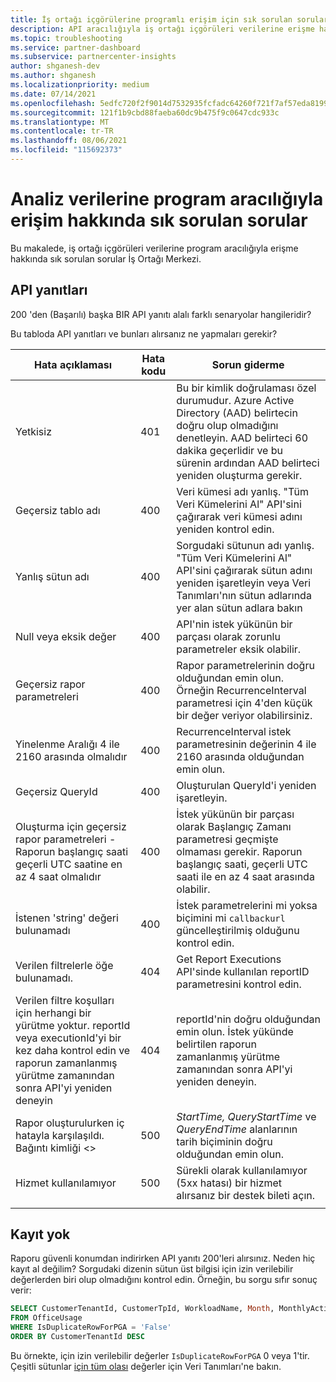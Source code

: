 ```yaml
---
title: İş ortağı içgörülerine programlı erişim için sık sorulan sorular
description: API aracılığıyla iş ortağı içgörüleri verilerine erişme hakkında sık sorulan soruların yanıtlarını alın.
ms.topic: troubleshooting
ms.service: partner-dashboard
ms.subservice: partnercenter-insights
author: shganesh-dev
ms.author: shganesh
ms.localizationpriority: medium
ms.date: 07/14/2021
ms.openlocfilehash: 5edfc720f2f9014d7532935fcfadc64260f721f7af57eda81994c710b6492df9
ms.sourcegitcommit: 121f1b9cbd88faeba60dc9b475f9c0647cdc933c
ms.translationtype: MT
ms.contentlocale: tr-TR
ms.lasthandoff: 08/06/2021
ms.locfileid: "115692373"
---
```

# <a name="programmatic-access-of-analytics-data-common-questions"></a>Analiz verilerine program aracılığıyla erişim hakkında sık sorulan sorular

Bu makalede, iş ortağı içgörüleri verilerine program aracılığıyla erişme hakkında sık sorulan sorular İş Ortağı Merkezi.

## <a name="api-responses"></a>API yanıtları

200 'den (Başarılı) başka BIR API yanıtı alalı farklı senaryolar hangileridir?

Bu tabloda API yanıtları ve bunları alırsanız ne yapmaları gerekir?

|    Hata açıklaması     |    Hata kodu     |    Sorun giderme     |
|    ----    |    ----    |    ----    |
|    Yetkisiz     |    401     |    Bu bir kimlik doğrulaması özel durumudur. Azure Active Directory (AAD) belirtecin doğru olup olmadığını denetleyin. AAD belirteci 60 dakika geçerlidir ve bu sürenin ardından AAD belirteci yeniden oluşturma gerekir.     |
|    Geçersiz tablo adı     |    400     |    Veri kümesi adı yanlış. "Tüm Veri Kümelerini Al" API'sini çağırarak veri kümesi adını yeniden kontrol edin.     |
|    Yanlış sütun adı     |    400     |    Sorgudaki sütunun adı yanlış. "Tüm Veri Kümelerini Al" API'sini çağırarak sütun adını yeniden işaretleyin veya Veri Tanımları'nın sütun adlarında yer alan sütun adlara bakın    |
|    Null veya eksik değer     |    400     |    API'nin istek yükünün bir parçası olarak zorunlu parametreler eksik olabilir.     |
|    Geçersiz rapor parametreleri     |    400     |    Rapor parametrelerinin doğru olduğundan emin olun. Örneğin RecurrenceInterval parametresi için 4'den küçük bir değer veriyor olabilirsiniz.     |
|    Yinelenme Aralığı 4 ile 2160 arasında olmalıdır     |    400     |    RecurrenceInterval istek parametresinin değerinin 4 ile 2160 arasında olduğundan emin olun.     |
|    Geçersiz QueryId     |    400     |    Oluşturulan QueryId'i yeniden işaretleyin.     |
|    Oluşturma için geçersiz rapor parametreleri - Raporun başlangıç saati geçerli UTC saatine en az 4 saat olmalıdır     |    400     |    İstek yükünün bir parçası olarak Başlangıç Zamanı parametresi geçmişte olmaması gerekir. Raporun başlangıç saati, geçerli UTC saati ile en az 4 saat arasında olabilir.     |
|    İstenen 'string' değeri bulunamadı     |    400     |    İstek parametrelerini mi yoksa biçimini mi `callbackurl` güncelleştirilmiş olduğunu kontrol edin.     |
|    Verilen filtrelerle öğe bulunamadı.     |    404     |    Get Report Executions API'sinde kullanılan reportID parametresini kontrol edin.     |
|    Verilen filtre koşulları için herhangi bir yürütme yoktur. reportId veya executionId'yi bir kez daha kontrol edin ve raporun zamanlanmış yürütme zamanından sonra API'yi yeniden deneyin     |    404     |    reportId'nin doğru olduğundan emin olun. İstek yükünde belirtilen raporun zamanlanmış yürütme zamanından sonra API'yi yeniden deneyin.     |
|    Rapor oluşturulurken iç hatayla karşılaşıldı. Bağıntı kimliği <>     |    500     |    *StartTime,* *QueryStartTime* ve *QueryEndTime* alanlarının tarih biçiminin doğru olduğundan emin olun.     |
|    Hizmet kullanılamıyor    |    500     |    Sürekli olarak kullanılamıyor (5xx hatası) bir hizmet alırsanız bir destek bileti açın.    |
|        |        |        |

## <a name="no-records"></a>Kayıt yok

Raporu güvenli konumdan indirirken API yanıtı 200'leri alırsınız. Neden hiç kayıt al değilim?
Sorgudaki dizenin sütun üst bilgisi için izin verilebilir değerlerden biri olup olmadığını kontrol edin. Örneğin, bu sorgu sıfır sonuç verir:

```sql
SELECT CustomerTenantId, CustomerTpId, WorkloadName, Month, MonthlyActiveUsers 
FROM OfficeUsage 
WHERE IsDuplicateRowForPGA = 'False' 
ORDER BY CustomerTenantId DESC
```

Bu örnekte, için izin verilebilir değerler `IsDuplicateRowForPGA` 0 veya 1'tir. Çeşitli sütunlar [için tüm olası](insights-data-definitions.md) değerler için Veri Tanımları'ne bakın.
